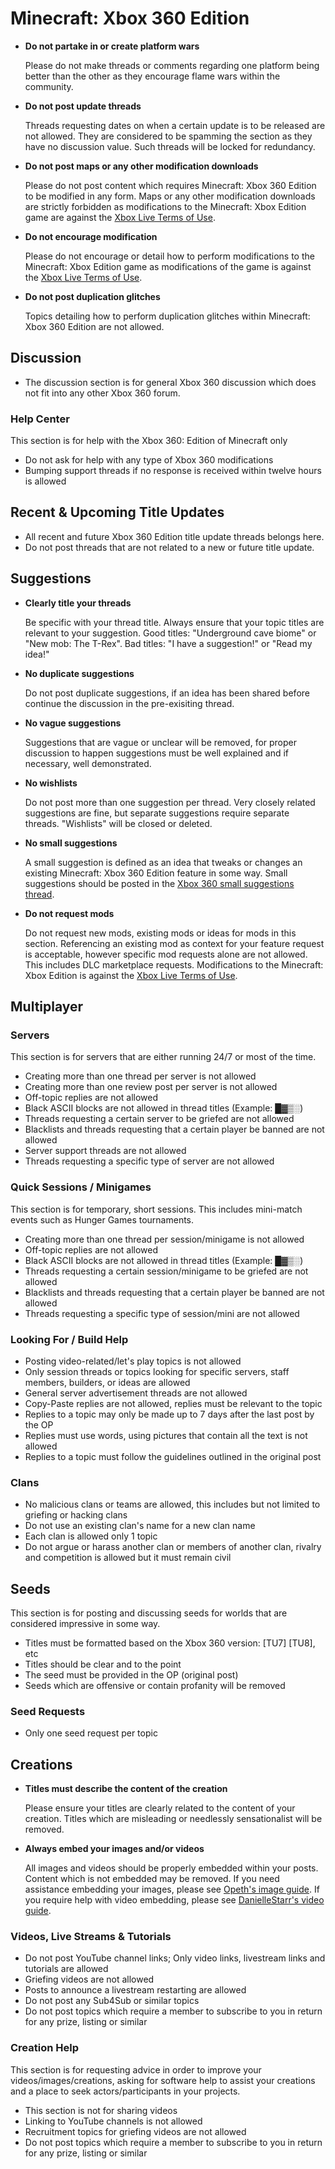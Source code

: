 # Minecraft: Xbox 360 Edition

* __Do not partake in or create platform wars__

  Please do not make threads or comments regarding one platform being better than the other as they encourage flame
wars within the community.

* __Do not post update threads__

  Threads requesting dates on when a certain update is to be released are not allowed. They are considered to be
spamming the section as they have no discussion value. Such threads will be locked for redundancy.

* __Do not post maps or any other modification downloads__

  Please do not post content which requires Minecraft: Xbox 360 Edition to be modified in any form. Maps or any
other modification downloads are strictly forbidden as modifications to the Minecraft: Xbox Edition game are
against the [Xbox Live Terms of Use](http://www.xbox.com/en-US/legal/livetou).

* __Do not encourage modification__

  Please do not encourage or detail how to perform modifications to the Minecraft: Xbox Edition game as modifications
of the game is against the [Xbox Live Terms of Use](http://www.xbox.com/en-US/legal/livetou).

* __Do not post duplication glitches__

  Topics detailing how to perform duplication glitches within Minecraft: Xbox 360 Edition are not allowed.

## Discussion

* The discussion section is for general Xbox 360 discussion which does not fit into any other Xbox 360 forum.

### Help Center

This section is for help with the Xbox 360: Edition of Minecraft only

* Do not ask for help with any type of Xbox 360 modifications
* Bumping support threads if no response is received within twelve hours is allowed

## Recent & Upcoming Title Updates

* All recent and future Xbox 360 Edition title update threads belongs here.
* Do not post threads that are not related to a new or future title update.

## Suggestions

* __Clearly title your threads__

  Be specific with your thread title. Always ensure that your topic titles are relevant to your suggestion.
Good titles: "Underground cave biome" or "New mob: The T-Rex". Bad titles: "I have a suggestion!" or "Read my idea!"

* __No duplicate suggestions__

  Do not post duplicate suggestions, if an idea has been shared before continue the discussion in the pre-exisiting
thread.

* __No vague suggestions__

  Suggestions that are vague or unclear will be removed, for proper discussion to happen suggestions must be well
explained and if necessary, well demonstrated.

* __No wishlists__

  Do not post more than one suggestion per thread. Very closely related suggestions are fine, but separate suggestions
require separate threads. "Wishlists" will be closed or deleted.

* __No small suggestions__

  A small suggestion is defined as an idea that tweaks or changes an existing Minecraft: Xbox 360 Edition feature in some way.
Small suggestions should be posted in the [Xbox 360 small suggestions thread](http://www.minecraftforum.net/topic/1690852-).

* __Do not request mods__

  Do not request new mods, existing mods or ideas for mods in this section. Referencing an existing mod as context for
your feature request is acceptable, however specific mod requests alone are not allowed. This includes DLC marketplace
requests. Modifications to the Minecraft: Xbox Edition is against the
[Xbox Live Terms of Use](http://www.xbox.com/en-US/legal/livetou).

## Multiplayer

### Servers

This section is for servers that are either running 24/7 or most of the time.

* Creating more than one thread per server is not allowed
* Creating more than one review post per server is not allowed
* Off-topic replies are not allowed
* Black ASCII blocks are not allowed in thread titles (Example: █▓▒░)
* Threads requesting a certain server to be griefed are not allowed
* Blacklists and threads requesting that a certain player be banned are not allowed
* Server support threads are not allowed
* Threads requesting a specific type of server are not allowed

### Quick Sessions / Minigames

This section is for temporary, short sessions. This includes mini-match events such as Hunger Games tournaments.

* Creating more than one thread per session/minigame is not allowed
* Off-topic replies are not allowed
* Black ASCII blocks are not allowed in thread titles (Example: █▓▒░)
* Threads requesting a certain session/minigame to be griefed are not allowed
* Blacklists and threads requesting that a certain player be banned are not allowed
* Threads requesting a specific type of session/mini are not allowed

### Looking For / Build Help

* Posting video-related/let's play topics is not allowed
* Only session threads or topics looking for specific servers, staff members, builders, or ideas are allowed
* General server advertisement threads are not allowed
* Copy-Paste replies are not allowed, replies must be relevant to the topic
* Replies to a topic may only be made up to 7 days after the last post by the OP
* Replies must use words, using pictures that contain all the text is not allowed
* Replies to a topic must follow the guidelines outlined in the original post

### Clans

* No malicious clans or teams are allowed, this includes but not limited to griefing or hacking clans
* Do not use an existing clan's name for a new clan name
* Each clan is allowed only 1 topic
* Do not argue or harass another clan or members of another clan, rivalry and competition is allowed but it must
remain civil

## Seeds

This section is for posting and discussing seeds for worlds that are considered impressive in some way.

* Titles must be formatted based on the Xbox 360 version: [TU7] [TU8], etc
* Titles should be clear and to the point
* The seed must be provided in the OP (original post)
* Seeds which are offensive or contain profanity will be removed

### Seed Requests

* Only one seed request per topic

## Creations

* __Titles must describe the content of the creation__

  Please ensure your titles are clearly related to the content of your creation. Titles which are misleading
  or needlessly sensationalist will be removed.
  
* __Always embed your images and/or videos__

  All images and videos should be properly embedded within your posts. Content which is not embedded may be
  removed. If you need assistance embedding your images, please see [Opeth's image guide](http://img.mcf.li/images.jpg).
  If you require help with video embedding, please see [DanielleStarr's video guide](http://img.mcf.li/video_guide.png).
  
### Videos, Live Streams & Tutorials

* Do not post YouTube channel links; Only video links, livestream links and tutorials are allowed
* Griefing videos are not allowed
* Posts to announce a livestream restarting are allowed
* Do not post any Sub4Sub or similar topics
* Do not post topics which require a member to subscribe to you in return for any prize, listing or similar

### Creation Help

This section is for requesting advice in order to improve your videos/images/creations, asking for software help
to assist your creations and a place to seek actors/participants in your projects.

* This section is not for sharing videos
* Linking to YouTube channels is not allowed
* Recruitment topics for griefing videos are not allowed
* Do not post topics which require a member to subscribe to you in return for any prize, listing or similar
